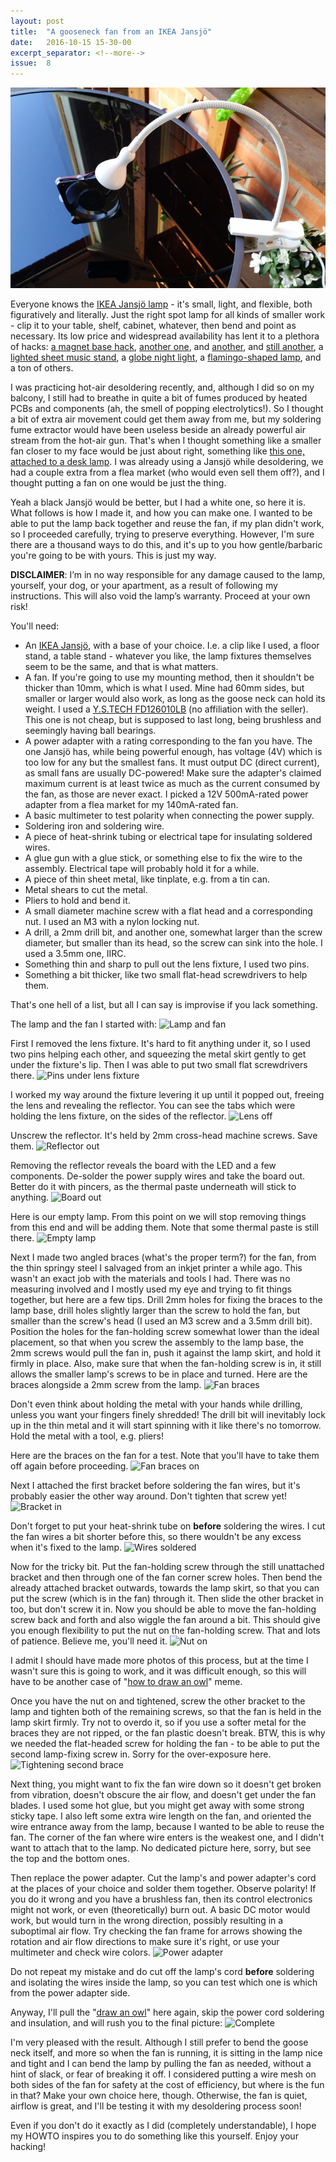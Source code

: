 ```yaml
---
layout: post
title:  "A gooseneck fan from an IKEA Jansjö"
date:   2016-10-15 15-30-00
excerpt_separator: <!--more-->
issue:  8
---
```

![Jansjö fan][jansjö_fan]

Everyone knows the [IKEA Jansjö lamp][ikea_jansjö] - it's small, light, and
flexible, both figuratively and literally. Just the right spot lamp for all
kinds of smaller work - clip it to your table, shelf, cabinet, whatever, then
bend and point as necessary. Its low price and widespread availability has
lent it to a plethora of hacks: [a magnet base hack][magnet_base_hack1],
[another one][magnet_base_hack2], and [another][magnet_base_hack3], and [still
another][magnet_base_hack4], a [lighted sheet music
stand][lighted_sheet_music_stand], a [globe night light][globe_night_light], a
[flamingo-shaped lamp][flamingo_lamp], and a ton of others.

<!--more-->

I was practicing hot-air desoldering recently, and, although I did so on my
balcony, I still had to breathe in quite a bit of fumes produced by heated
PCBs and components (ah, the smell of popping electrolytics!). So I thought a
bit of extra air movement could get them away from me, but my soldering fume
extractor would have been useless beside an already powerful air stream from
the hot-air gun. That's when I thought something like a smaller fan closer to
my face would be just about right, something like [this one, attached to a
desk lamp][desk_lamp_fan]. I was already using a Jansjö while desoldering, we
had a couple extra from a flea market (who would even sell them off?), and I
thought putting a fan on one would be just the thing.

Yeah a black Jansjö would be better, but I had a white one, so here it is.
What follows is how I made it, and how you can make one.  I wanted to be able
to put the lamp back together and reuse the fan, if my plan didn't work, so I
proceeded carefully, trying to preserve everything. However, I'm sure there
are a thousand ways to do this, and it's up to you how gentle/barbaric you're
going to be with yours. This is just my way.

**DISCLAIMER**: I’m in no way responsible for any damage caused to the lamp,
yourself, your dog, or your apartment, as a result of following my
instructions. This will also void the lamp’s warranty. Proceed at your own
risk!

You'll need:

* An [IKEA Jansjö][ikea_jansjö], with a base of your choice. I.e. a clip like
  I used, a floor stand, a table stand - whatever you like, the lamp fixtures
  themselves seem to be the same, and that is what matters.
* A fan. If you're going to use my mounting method, then it shouldn't be
  thicker than 10mm, which is what I used. Mine had 60mm sides, but smaller or
  larger would also work, as long as the goose neck can hold its weight. I
  used a [Y.S.TECH FD126010LB][fan] (no affiliation with the seller). This one
  is not cheap, but is supposed to last long, being brushless and seemingly
  having ball bearings.
* A power adapter with a rating corresponding to the fan you have. The one
  Jansjö has, while being powerful enough, has voltage (4V) which is too low
  for any but the smallest fans. It must output DC (direct current), as small
  fans are usually DC-powered! Make sure the adapter's claimed maximum current
  is at least twice as much as the current consumed by the fan, as those are
  never exact. I picked a 12V 500mA-rated power adapter from a flea market for
  my 140mA-rated fan.
* A basic multimeter to test polarity when connecting the power supply.
* Soldering iron and soldering wire.
* A piece of heat-shrink tubing or electrical tape for insulating soldered
  wires.
* A glue gun with a glue stick, or something else to fix the wire to the
  assembly. Electrical tape will probably hold it for a while.
* A piece of thin sheet metal, like tinplate, e.g. from a tin can.
* Metal shears to cut the metal.
* Pliers to hold and bend it.
* A small diameter machine screw with a flat head and a corresponding nut.
  I used an M3 with a nylon locking nut.
* A drill, a 2mm drill bit, and another one, somewhat larger than the screw
  diameter, but smaller than its head, so the screw can sink into the hole.
  I used a 3.5mm one, IIRC.
* Something thin and sharp to pull out the lens fixture, I used two pins.
* Something a bit thicker, like two small flat-head screwdrivers to help them.

That's one hell of a list, but all I can say is improvise if you lack
something.

The lamp and the fan I started with:
![Lamp and fan][lamp_and_fan_before]

First I removed the lens fixture. It's hard to fit anything under it, so I
used two pins helping each other, and squeezing the metal skirt gently to get
under the fixture's lip. Then I was able to put two small flat screwdrivers
there.
![Pins under lens fixture][under_lens_fixture]

I worked my way around the fixture levering it up until it popped out, freeing
the lens and revealing the reflector. You can see the tabs which were holding
the lens fixture, on the sides of the reflector.
![Lens off][lens_off]

Unscrew the reflector. It's held by 2mm cross-head machine screws. Save them.
![Reflector out][reflector_out]

Removing the reflector reveals the board with the LED and a few components.
De-solder the power supply wires and take the board out. Better do it with
pincers, as the thermal paste underneath will stick to anything.
![Board out][board_out]

Here is our empty lamp. From this point on we will stop removing things from
this end and will be adding them. Note that some thermal paste is still there.
![Empty lamp][empty_lamp]

Next I made two angled braces (what's the proper term?) for the fan, from the
thin springy steel I salvaged from an inkjet printer a while ago. This wasn't
an exact job with the materials and tools I had. There was no measuring
involved and I mostly used my eye and trying to fit things together, but here
are a few tips. Drill 2mm holes for fixing the braces to the lamp base,
drill holes slightly larger than the screw to hold the fan, but smaller than
the screw's head (I used an M3 screw and a 3.5mm drill bit). Position the
holes for the fan-holding screw somewhat lower than the ideal placement, so
that when you screw the assembly to the lamp base, the 2mm screws would pull
the fan in, push it against the lamp skirt, and hold it firmly in place. Also,
make sure that when the fan-holding screw is in, it still allows the smaller
lamp's screws to be in place and turned. Here are the braces alongside a 2mm
screw from the lamp.
![Fan braces][fan_braces]

Don't even think about holding the metal with your hands while drilling,
unless you want your fingers finely shredded! The drill bit will inevitably
lock up in the thin metal and it will start spinning with it like there's no
tomorrow. Hold the metal with a tool, e.g. pliers!

Here are the braces on the fan for a test. Note that you'll have to take them
off again before proceeding.
![Fan braces on][fan_braces_on]

Next I attached the first bracket before soldering the fan wires, but it's
probably easier the other way around. Don't tighten that screw yet!
![Bracket in][bracket_in]

Don't forget to put your heat-shrink tube on **before** soldering the wires.
I cut the fan wires a bit shorter before this, so there wouldn't be any excess
when it's fixed to the lamp.
![Wires soldered][wires_soldered]

Now for the tricky bit. Put the fan-holding screw through the still unattached
bracket and then through one of the fan corner screw holes. Then bend the
already attached bracket outwards, towards the lamp skirt, so that you can put
the screw (which is in the fan) through it. Then slide the other bracket in
too, but don't screw it in. Now you should be able to move the fan-holding
screw back and forth and also wiggle the fan around a bit. This should give
you enough flexibility to put the nut on the fan-holding screw. That and lots
of patience. Believe me, you'll need it.
![Nut on][nut_on]

I admit I should have made more photos of this process, but at the time I
wasn't sure this is going to work, and it was difficult enough, so this will
have to be another case of "[how to draw an owl][how_to_draw_an_owl]" meme.

Once you have the nut on and tightened, screw the other bracket to the lamp
and tighten both of the remaining screws, so that the fan is held in the lamp
skirt firmly. Try not to overdo it, so if you use a softer metal for the
braces they are not ripped, or the fan plastic doesn't break. BTW, this is why
we needed the flat-headed screw for holding the fan - to be able to put the
second lamp-fixing screw in. Sorry for the over-exposure here.
![Tightening second brace][tightening_second_brace]

Next thing, you might want to fix the fan wire down so it doesn't get broken
from vibration, doesn't obscure the air flow, and doesn't get under the fan
blades. I used some hot glue, but you might get away with some strong sticky
tape. I also left some extra wire length on the fan, and oriented the wire
entrance away from the lamp, because I wanted to be able to reuse the fan.
The corner of the fan where wire enters is the weakest one, and I didn't want
to attach that to the lamp. No dedicated picture here, sorry, but see the top
and the bottom ones.

Then replace the power adapter. Cut the lamp's and power adapter's cord at the
places of your choice and solder them together. Observe polarity! If you do it
wrong and you have a brushless fan, then its control electronics might not
work, or even (theoretically) burn out. A basic DC motor would work, but would
turn in the wrong direction, possibly resulting in a suboptimal air flow. Try
checking the fan frame for arrows showing the rotation and air flow directions
to make sure it's right, or use your multimeter and check wire colors.
![Power adapter][power_adapter]

Do not repeat my mistake and do cut off the lamp's cord **before** soldering
and isolating the wires inside the lamp, so you can test which one is which
from the power adapter side.

Anyway, I'll pull the "[draw an owl][how_to_draw_an_owl]" here again, skip the
power cord soldering and insulation, and will rush you to the final picture:
![Complete][complete]

I'm very pleased with the result. Although I still prefer to bend the goose
neck itself, and more so when the fan is running, it is sitting in the lamp
nice and tight and I can bend the lamp by pulling the fan as needed, without a
hint of slack, or fear of breaking it off. I considered putting a wire mesh on
both sides of the fan for safety at the cost of efficiency, but where is the
fun in that? Make your own choice here, though. Otherwise, the fan is quiet,
airflow is great, and I'll be testing it with my desoldering process soon!

Even if you don't do it exactly as I did (completely understandable), I hope
my HOWTO inspires you to do something like this yourself. Enjoy your hacking!

[jansjö_lamp]: /assets/2016-10-15-Gooseneck-fan-from-Jansjö/jansjö_lamp.jpg
[ikea_jansjö]: http://www.ikea.com/us/en/catalog/products/20315674/
[magnet_base_hack1]: http://revolutionary-turners.com/attach/RW_LED_Lamp.pdf
[magnet_base_hack2]: https://youtu.be/n6JkUO8AHOQ
[magnet_base_hack3]: https://youtu.be/FPKWRcUgyBg
[magnet_base_hack4]: https://youtu.be/QaSXGQ3bhIo
[lighted_sheet_music_stand]: http://www.instructables.com/id/Lighted-Sheet-Music-Stand/
[globe_night_light]: http://www.instructables.com/id/Kids-Travel-Globe-Night-Light/
[flamingo_lamp]: http://www.instructables.com/id/Flamingo-Lamp/
[desk_lamp_fan]: http://hackaday.com/2016/10/02/a-desk-lamp-solder-fume-extractor/
[jansjö_fan]: /assets/2016-10-15-Gooseneck-fan-from-Jansjö/jansjö_fan.jpg
[fan]: http://www.ebay.com/itm/171929487253
[lamp_and_fan_before]: /assets/2016-10-15-Gooseneck-fan-from-Jansjö/lamp_and_fan_before.jpg
[under_lens_fixture]: /assets/2016-10-15-Gooseneck-fan-from-Jansjö/under_lens_fixture.jpg
[lens_off]: /assets/2016-10-15-Gooseneck-fan-from-Jansjö/lens_off.jpg
[reflector_out]: /assets/2016-10-15-Gooseneck-fan-from-Jansjö/reflector_out.jpg
[board_out]: /assets/2016-10-15-Gooseneck-fan-from-Jansjö/board_out.jpg
[empty_lamp]: /assets/2016-10-15-Gooseneck-fan-from-Jansjö/empty_lamp.jpg
[fan_braces]: /assets/2016-10-15-Gooseneck-fan-from-Jansjö/fan_braces.jpg
[fan_braces_on]: /assets/2016-10-15-Gooseneck-fan-from-Jansjö/fan_braces_on.jpg
[bracket_in]: /assets/2016-10-15-Gooseneck-fan-from-Jansjö/bracket_in.jpg
[wires_soldered]: /assets/2016-10-15-Gooseneck-fan-from-Jansjö/wires_soldered.jpg
[nut_on]: /assets/2016-10-15-Gooseneck-fan-from-Jansjö/nut_on.jpg
[how_to_draw_an_owl]: http://imgur.com/gallery/RadSf
[tightening_second_brace]: /assets/2016-10-15-Gooseneck-fan-from-Jansjö/tightening_second_brace.jpg
[power_adapter]: /assets/2016-10-15-Gooseneck-fan-from-Jansjö/power_adapter.jpg
[complete]: /assets/2016-10-15-Gooseneck-fan-from-Jansjö/complete.jpg
